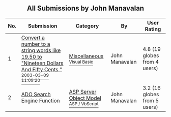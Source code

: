 ﻿<div align="center">

## All Submissions by John Manavalan

</div>

No.  | Submission | Category | By   | User Rating
---- | ---------- | -------- | ---- | -----------
1 | [Convert a number to a string words like 19\.50 to "Nineteen Dollars And Fifty Cents "<br /><sup>2003-03-09 11:09:20</sup>](https://github.com/Planet-Source-Code/john-manavalan-convert-a-number-to-a-string-words-like-19-50-to-nineteen-dollars-and-fifty__1-43886) | [Miscellaneous<br /><sup>Visual Basic</sup>](../ByCategory/miscellaneous__1-1.md) | John Manavalan | 4.8 (19 globes from 4 users)
2 | [ADO Search Engine Function<br />](https://github.com/Planet-Source-Code/john-manavalan-ado-search-engine-function__4-7655) | [ASP Server Object Model<br /><sup>ASP / VbScript</sup>](../ByCategory/asp-server-object-model__4-32.md) | John Manavalan | 3.2 (16 globes from 5 users)
